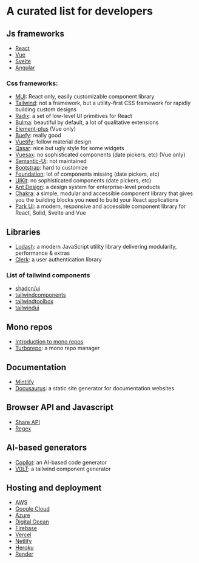 # A curated list for developers

## Js frameworks

- [React](https://reactjs.org/)
- [Vue](https://vuejs.org/)
- [Svelte](https://svelte.dev/)
- [Angular](https://angular.io/)

### Css frameworks:

- [MUI](https://mui.com/): React only, easily customizable component library
- [Tailwind](https://tailwindcss.com/): not a framework, but a utility-first CSS framework for rapidly building custom designs
- [Radix](https://www.radix-ui.com/): a set of low-level UI primitives for React
- [Bulma](https://bulma.io/): beautiful by default, a lot of qualitative extensions
- [Element-plus](https://element-plus.org) (Vue only)
- [Buefy](https://buefy.org): really good
- [Vuetify](https://vuetifyjs.com/en/components/otp-input/): follow material design
- [Qasar](https://quasar.dev/vue-components/button-toggle): nice but ugly style for some widgets
- [Vuesax](https://vuesax.com/): no sophisticated components (date pickers, etc) (Vue only)
- [Semantic-Ui](https://semantic-ui.com/): not maintained
- [Bootstrap](https://getbootstrap.com/): hard to customize
- [Foundation](https://get.foundation/): lot of components missing (date pickers, etc)
- [UiKit](https://getuikit.com/): no sophisticated components (date pickers, etc)
- [Ant Design](https://ant.design/): a design system for enterprise-level products
- [Chakra](https://chakra-ui.com/): a simple, modular and accessible component library that gives you the building blocks you need to build your React applications
- [Park UI](https://park-ui.com/): a modern, responsive and accessible component library for React, Solid, Svelte and Vue

## Libraries

- [Lodash](https://lodash.com/): a modern JavaScript utility library delivering modularity, performance & extras
- [Clerk](https://clerk.com/): a user authentication library

### List of tailwind components

- [shadcn/ui](https://ui.shadcn.com/)
- [tailwindcomponents](https://tailwindcomponents.com/)
- [tailwindtoolbox](https://www.tailwindtoolbox.com/)
- [tailwindui](https://tailwindui.com/)

## Mono repos

- [Introduction to mono repos](https://www.youtube.com/watch?v=9iU_IE6vnJ8)
- [Turborepo](https://turborepo.com/): a mono repo manager

## Documentation

- [Mintlify](https://mintlify.com/)
- [Docusaurus](https://docusaurus.io/): a static site generator for documentation websites

## Browser API and Javascript

- [Share API](https://web.dev/web-share/)
- [Regex](https://ihateregex.io/)

## AI-based generators

- [Copilot](https://github.com/features/copilot/): an AI-based code generator
- [V0LT](https://v0.dev/): a tailwind component generator

## Hosting and deployment

- [AWS](https://aws.amazon.com/)
- [Google Cloud](https://cloud.google.com/)
- [Azure](https://azure.microsoft.com/)
- [Digital Ocean](https://www.digitalocean.com/)
- [Firebase](https://firebase.google.com/)
- [Vercel](https://vercel.com/)
- [Netlify](https://www.netlify.com/)
- [Heroku](https://www.heroku.com/)
- [Render](https://render.com/)
